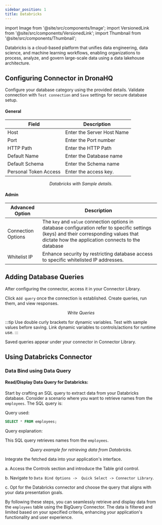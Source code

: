 ```yaml
---
sidebar_position: 1
title: Databricks
---
```


import Image from '@site/src/components/Image'; import VersionedLink from '@site/src/components/VersionedLink'; import
Thumbnail from '@site/src/components/Thumbnail';

Databricks is a cloud-based platform that unifies data engineering, data science, and machine learning workflows, enabling organizations to process, analyze, and govern large-scale data using a data lakehouse architecture.

<!-- ## Prerequisite

To establish a connection with Google BigQuery as a connector, follow these steps:

1. Google Cloud Account: Ensure you have a valid Google Cloud Platform (GCP) account with the necessary permissions for
   BigQuery access.

2. Google Cloud Credentials: Obtain Google Cloud Credentials for authentication. For Service Account Authentication and
   the private key, refer to this detailed article
   [here](https://cloud.google.com/docs/authentication/client-libraries#creating_a_service_account).

3. Service Account Creation: Create a Service Account within `Google Cloud Storage > APIs and Services > Credentials`.
If not created, select `Service Account` and provide account details, description, and access permissions to projects
and users.

<figure>
   <Thumbnail src="/img/reference/connectors/bigquery/serviceacc.jpeg" alt="Service Account" />
   <figcaption align = "center"><i>Service Account</i></figcaption>
</figure>

4. Generate JSON Key: From the created Service Account, generate a JSON Key. Provide necessary details and permissions,
and download the JSON file. Keep it accessible for configuring the connector.

<figure>
   <Thumbnail src="/img/reference/connectors/bigquery/json.jpeg" alt="JSON Key" />
   <figcaption align = "center"><i>JSON Key</i></figcaption>
</figure>

5. Connector Configuration: Configure the BigQuery connector using the obtained Google Cloud Credentials. Set the
   necessary authentication method and use the downloaded JSON Key for private key authentication. -->

## Configuring Connector in DronaHQ

Configure your database category using the provided details. Validate connection with `Test connection` and `Save`
settings for secure database setup.

#### General

| Field           | Description                                                             |
| --------------- | ----------------------------------------------------------------------- |
|Host             | Enter the Server Host Name                                              |
| Port            | Enter the Port number                                                   |
| HTTP Path       | Enter the HTTP Path                                                     |
| Default Name    | Enter the Database name                                                 |
| Default Schema  | Enter the Schema name                                                   |
| Personal Token Access     | Enter the access key.                                         |

<figure>
  <Thumbnail src="/img/reference/connectors/databricks/details.png" alt="Databricks with Sample details." />
  <figcaption align = "center"><i>Databricks with Sample details.</i></figcaption>
</figure>

#### Admin

| Advanced Option                                                                                    | Description                                                                                                                                                                                   |
| -------------------------------------------------------------------------------------------------- | --------------------------------------------------------------------------------------------------------------------------------------------------------------------------------------------- |
| Connection Options                                                                                 | The `key` and `value` connection options in database configuration refer to specific settings (keys) and their corresponding values that dictate how the application connects to the database |
| <VersionedLink to = "/datasource-concepts/whitelisting-dronahq-ip/"> Whitelist IP </VersionedLink> | Enhance security by restricting database access to specific whitelisted IP addresses.                                                                                                         |

## Adding Database Queries

After configuring the connector, access it in your Connector Library.

Click `Add query` once the connection is established. Create queries, run them, and view responses.

<figure>
  <Thumbnail src="/img/reference/connectors/databricks/query.png" alt="Write Queries" />
  <figcaption align = "center"><i>Write Queries</i></figcaption>
</figure>

:::tip 
Use double curly brackets for dynamic variables. Test with sample values before saving. Link dynamic variables to
controls/actions for runtime use. 
:::

Saved queries appear under your connector in Connector Library.

## Using Databricks Connector

### Data Bind using Data Query

#### Read/Display Data Query for Databricks:

Start by crafting an SQL query to extract data from your Databricks database. Consider a scenario where you want to
retrieve names from the `employees`. The SQL query is:

Query used:

```sql
SELECT * FROM employees;
```

Query explanation:

This SQL query retrieves names from the `employees`.

<figure>
  <Thumbnail src="/img/reference/connectors/databricks/retrieve-query.png" alt="Query example for retrieving data from Databricks." />
  <figcaption align = "center"><i>Query example for retrieving data from Databricks.</i></figcaption>
</figure>

Integrate the fetched data into your application's interface.

a. Access the Controls section and introduce the Table grid control.

b. Navigate to `Data Bind Options ->  Quick Select -> Connector Library`.

c. Opt for the Databricks connector and choose the query that aligns with your data presentation goals.

By following these steps, you can seamlessly retrieve and display data from the
`employees` table using the BigQuery Connector. The data is filtered and limited
based on your specified criteria, enhancing your application's functionality and user experience.
